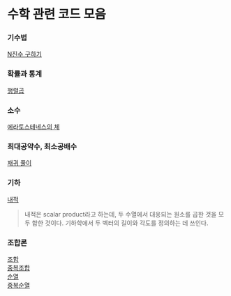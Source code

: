 # 수학 관련 코드 모음   

### 기수법
[N진수 구하기](https://github.com/kjsu0209/CodingTest/blob/master/programmers/p17687.py)

### 확률과 통계
[행렬곱](https://github.com/kjsu0209/CodingTest/blob/master/programmers/p12949.py)

### 소수
[에라토스테네스의 체](https://github.com/kjsu0209/CodingTest/blob/master/programmers/p12921.py)

### 최대공약수, 최소공배수
[재귀 풀이](https://github.com/kjsu0209/CodingTest/blob/master/programmers/p12940.py)

### 기하    
[내적](https://github.com/kjsu0209/CodingTest/blob/master/programmers/p70128.py)    
> 내적은 scalar product라고 하는데, 두 수열에서 대응되는 원소를 곱한 것을 모두 합한 것이다.
> 기하학에서 두 벡터의 길이와 각도를 정의하는 데 쓰인다. 

### 조합론  
[조합]()   
[중복조합](https://github.com/kjsu0209/CodingTest/blob/master/swexpert/ct_02.py)     
[순열]()   
[중복순열]()   
